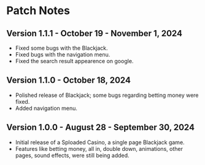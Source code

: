 # Patch Notes

## Version 1.1.1 - October 19 - November 1, 2024
- Fixed some bugs with the Blackjack.
- Fixed bugs with the navigation menu.
- Fixed the search result appearence on google.

## Version 1.1.0 - October 18, 2024
- Polished release of Blackjack; some bugs regarding betting money were fixed.
- Added navigation menu.

## Version 1.0.0 - August 28 - September 30, 2024
- Initial release of a Sploaded Casino, a single page Blackjack game.
- Features like betting money, all in, double down, animations, other pages, sound effects, were still being added.
